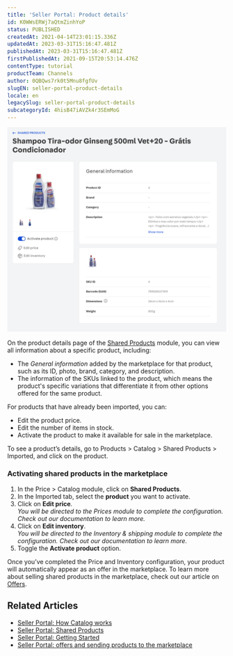 ```yaml
---
title: 'Seller Portal: Product details'
id: K0WWsERWj7aQtmZinhYoP
status: PUBLISHED
createdAt: 2021-04-14T23:01:15.336Z
updatedAt: 2023-03-31T15:16:47.481Z
publishedAt: 2023-03-31T15:16:47.481Z
firstPublishedAt: 2021-09-15T20:53:14.476Z
contentType: tutorial
productTeam: Channels
author: 0QBQws7rk0t5Mnu8fgfUv
slugEN: seller-portal-product-details
locale: en
legacySlug: seller-portal-product-details
subcategoryId: 4hisB47iAVZk4r3SEmMoG
---
```


![Shared products product details EN](https://raw.githubusercontent.com/vtexdocs/help-center-content/refs/heads/main/docs/en/tutorials/Sellers/Seller%20Portal/seller-portal-product-details_1.jpg)

On the product details page of the [Shared Products](/en/tutorial/seller-portal-produtos-compartilhados--6vUGj2UmOuLzQTK9pj04lu) module, you can view all information about a specific product, including: 

- The *General information* added by the marketplace for that product, such as its ID, photo, brand, category, and description.  
- The information of the SKUs linked to the product, which means the product's specific variations that differentiate it from other options offered for the same product.  

For products that have already been imported, you can:
- Edit the product price.  
- Edit the number of items in stock.  
- Activate the product to make it available for sale in the marketplace.  

To see a product’s details, go to Products > Catalog > Shared Products > Imported, and click on the product.

### Activating shared products in the marketplace

  1. In the Price > Catalog module, click on **Shared Products**.  
  2. In the Imported tab, select the **product** you want to activate.  
  3. Click on **Edit price**.  
*You will be directed to the Prices module to complete the configuration. Check out our documentation to learn more.*  
  4. Click on **Edit inventory**.  
*You will be directed to the Inventory & shipping module to complete the configuration. Check out our documentation to learn more.*  
  5. Toggle the **Activate product** option.  

Once you’ve completed the Price and Inventory configuration, your product will automatically appear as an offer in the marketplace. To learn more about selling shared products in the marketplace, check out our article on [Offers](/en/tutorial/anuncios-y-envio-de-productos-al-marketplace--3RwSj7AyBoPtFbXkS7REiu).   

## Related Articles

- [Seller Portal: How Catalog works](/en/tutorial/seller-portal-como-funciona-o-catalogo--7pMB6YOt6YQDQQbzFB4Pxp)          
- [Seller Portal: Shared Products](/en/tutorial/seller-portal-produtos-compartilhados--6vUGj2UmOuLzQTK9pj04lu)        
- [Seller Portal: Getting Started](/en/tutorial/seller-portal-primeiros-passos--6w1vBdRH2uuBGmUqgNQjwK)          
- [Seller Portal: offers and sending products to the marketplace](/en/tutorial/anuncios-y-envio-de-productos-al-marketplace--3RwSj7AyBoPtFbXkS7REiu)    

